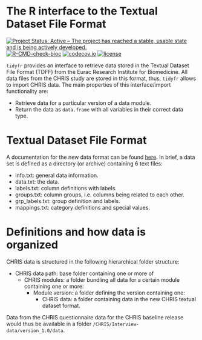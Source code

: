 # The R interface to the Textual Dataset File Format

[![Project Status: Active – The project has reached a stable, usable state and is being actively developed.](https://www.repostatus.org/badges/latest/active.svg)](https://www.repostatus.org/#active)
[![R-CMD-check-bioc](https://github.com/EuracBiomedicalResearch/tidyfr/workflows/R-CMD-check-bioc/badge.svg)](https://github.com/EuracBiomedicalResearch/tidyfr/actions?query=workflow%3AR-CMD-check-bioc)
[![codecov.io](http://codecov.io/github/EuracBiomedicalResearch/tidyfr/coverage.svg?branch=main)](http://codecov.io/github/EuracBiomedicalResearch/tidyfr?branch=main)
[![license](https://img.shields.io/badge/license-Artistic--2.0-brightgreen.svg)](https://opensource.org/licenses/Artistic-2.0)

`tidyfr` provides an interface to retrieve data stored in the Textual Dataset
File Format (TDFF) from the Eurac Research Institute for Biomedicine. All data
files from the CHRIS study are stored in this format, thus, `tidyfr` allows to
import CHRIS data. The main properties of this interface/import functionality
are:

- Retrieve data for a particular version of a data module.
- Return the data as `data.frame` with all variables in their correct data type.

# Textual Dataset File Format

A documentation for the new data format can be found
[here](https://wiki.gm.eurac.edu/index.php?title=Textual_Dataset_Format). In
brief, a data set is defined as a directory (or archive) containing 6 text
files:

- info.txt: general data information.
- data.txt: the data.
- labels.txt: column definitions with labels.
- groups.txt: column groups, i.e. columns being related to each other.
- grp_labels.txt: group definition and labels.
- mappings.txt: category definitions and special values.

# Definitions and how data is organized

CHRIS data is structured in the following hierarchical folder structure:

- CHRIS data path: base folder containing one or more of
  - CHRIS modules: a folder bundling all data for a certain module containing
    one or more:
    - Module version: a folder defining the version containing one:
	  - CHRIS data: a folder containing data in the new CHRIS textual dataset
        format.

Data from the CHRIS questionnaire data for the CHRIS baseline release would thus
be available in a folder `/CHRIS/Interview-data/version_1.0/data`.
